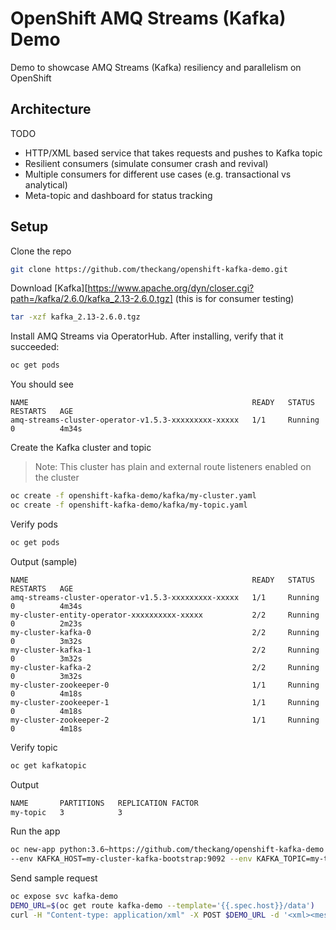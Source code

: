 # OpenShift AMQ Streams (Kafka) Demo
Demo to showcase AMQ Streams (Kafka) resiliency and parallelism on OpenShift

## Architecture

TODO

* HTTP/XML based service that takes requests and pushes to Kafka topic
* Resilient consumers (simulate consumer crash and revival)
* Multiple consumers for different use cases (e.g. transactional vs analytical)
* Meta-topic and dashboard for status tracking

## Setup

Clone the repo

```bash
git clone https://github.com/theckang/openshift-kafka-demo.git
```

Download [Kafka][https://www.apache.org/dyn/closer.cgi?path=/kafka/2.6.0/kafka_2.13-2.6.0.tgz] (this is for consumer testing)

```bash
tar -xzf kafka_2.13-2.6.0.tgz
```

Install AMQ Streams via OperatorHub.  After installing, verify that it succeeded:

```bash
oc get pods
```

You should see

```
NAME                                                  READY   STATUS    RESTARTS   AGE
amq-streams-cluster-operator-v1.5.3-xxxxxxxxx-xxxxx   1/1     Running   0          4m34s
```

Create the Kafka cluster and topic
> Note: This cluster has plain and external route listeners enabled on the cluster

```bash
oc create -f openshift-kafka-demo/kafka/my-cluster.yaml
oc create -f openshift-kafka-demo/kafka/my-topic.yaml
```

Verify pods

```bash
oc get pods
```

Output (sample)

```
NAME                                                  READY   STATUS    RESTARTS   AGE
amq-streams-cluster-operator-v1.5.3-xxxxxxxxx-xxxxx   1/1     Running   0          4m34s
my-cluster-entity-operator-xxxxxxxxxx-xxxxx           2/2     Running   0          2m23s
my-cluster-kafka-0                                    2/2     Running   0          3m32s
my-cluster-kafka-1                                    2/2     Running   0          3m32s
my-cluster-kafka-2                                    2/2     Running   0          3m32s
my-cluster-zookeeper-0                                1/1     Running   0          4m18s
my-cluster-zookeeper-1                                1/1     Running   0          4m18s
my-cluster-zookeeper-2                                1/1     Running   0          4m18s
```

Verify topic

```bash
oc get kafkatopic
```

Output

```bash
NAME       PARTITIONS   REPLICATION FACTOR
my-topic   3            3
```

Run the app

```bash
oc new-app python:3.6~https://github.com/theckang/openshift-kafka-demo --name kafka-demo --context-dir=app \
--env KAFKA_HOST=my-cluster-kafka-bootstrap:9092 --env KAFKA_TOPIC=my-topic
```

Send sample request

```bash
oc expose svc kafka-demo
DEMO_URL=$(oc get route kafka-demo --template='{{.spec.host}}/data')
curl -H "Content-type: application/xml" -X POST $DEMO_URL -d '<xml><message>This is a test</message></xml>'
```
